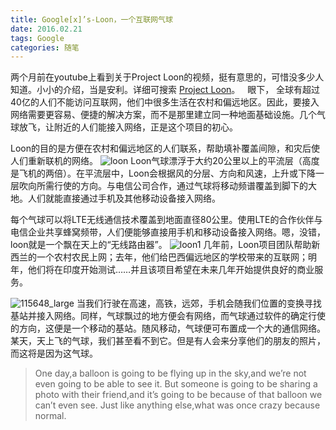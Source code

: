 ```yaml
---
title: Google[x]’s-Loon，一个互联网气球
date: 2016.02.21
tags: Google
categories: 随笔
---
```


两个月前在youtube上看到关于Project Loon的视频，挺有意思的，可惜没多少人知道。小小的介绍，当是安利。详细可搜索 [Project Loon](https://www.google.com/loon/)。
 
眼下， 全球有超过40亿的人们不能访问互联网，他们中很多生活在农村和偏远地区。因此，要接入网络需要更容易、便捷的解决方案，而不是那里建立同一种地面基础设施。几个气球放飞，让附近的人们能接入网络，正是这个项目的初心。

Loon的目的是方便在农村和偏远地区的人们联系，帮助填补覆盖间隙，和灾后使人们重新联机的网络。
![loon](http://upload-images.jianshu.io/upload_images/1171873-bb2f6750a088fb01.png?imageMogr2/auto-orient/strip%7CimageView2/2/w/1240)
Loon气球漂浮于大约20公里以上的平流层（高度是飞机的两倍）。在平流层中，Loon会根据风的分层、方向和风速，上升或下降一层吹向所需行使的方向。与电信公司合作，通过气球将移动频谱覆盖到脚下的大地。人们就能直接通过手机及其他移动设备接入网络。

每个气球可以将LTE无线通信技术覆盖到地面直径80公里。使用LTE的合作伙伴与电信企业共享蜂窝频带，人们便能够直接用手机和移动设备接入网络。嗯，没错，loon就是一个飘在天上的“无线路由器”。
![loon1](http://upload-images.jianshu.io/upload_images/1171873-5552544df1537e9a.png?imageMogr2/auto-orient/strip%7CimageView2/2/w/1240)
几年前，Loon项目团队帮助新西兰的一个农村农民上网；去年，他们给巴西偏远地区的学校带来的互联网；明年，他们将在印度开始测试……并且该项目希望在未来几年开始提供良好的商业服务。

![115648_large](http://upload-images.jianshu.io/upload_images/1171873-d60ff551c3f59010.jpg?imageMogr2/auto-orient/strip%7CimageView2/2/w/1240)
当我们行驶在高速，高铁，远郊，手机会随我们位置的变换寻找基站并接入网络。同样，气球飘过的地方便会有网络，而气球通过软件的确定行使的方向，这便是一个移动的基站。随风移动，气球便可布置成一个大的通信网络。
某天，天上飞的气球，我们甚至看不到它。但是有人会来分享他们的朋友的照片，而这将是因为这气球。

>One day,a balloon is going to be flying up in the sky,and we’re not even going to be able to see it.
But someone is going to be sharing a photo with their friend,and it’s going to be because of that balloon we can’t even see. Just like anything else,what was once crazy because normal.

 